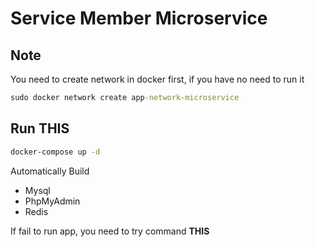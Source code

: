 # Service Member Microservice

## Note
You need to create network in docker first, if you have no need to run it
```cmd
sudo docker network create app-network-microservice
```

## Run THIS
```cmd
docker-compose up -d
```

Automatically Build
- Mysql
- PhpMyAdmin
- Redis

If fail to run app, you need to try command **THIS**
